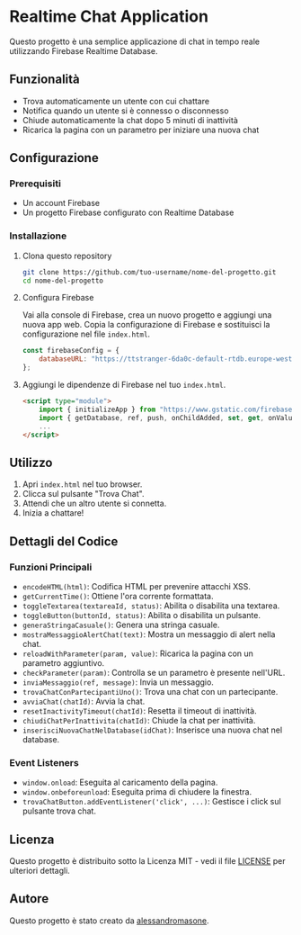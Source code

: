 # Realtime Chat Application

Questo progetto è una semplice applicazione di chat in tempo reale utilizzando Firebase Realtime Database.

## Funzionalità

- Trova automaticamente un utente con cui chattare
- Notifica quando un utente si è connesso o disconnesso
- Chiude automaticamente la chat dopo 5 minuti di inattività
- Ricarica la pagina con un parametro per iniziare una nuova chat

## Configurazione

### Prerequisiti

- Un account Firebase
- Un progetto Firebase configurato con Realtime Database

### Installazione

1. Clona questo repository

    ```bash
    git clone https://github.com/tuo-username/nome-del-progetto.git
    cd nome-del-progetto
    ```

2. Configura Firebase

    Vai alla console di Firebase, crea un nuovo progetto e aggiungi una nuova app web. Copia la configurazione di Firebase e sostituisci la configurazione nel file `index.html`.

    ```javascript
    const firebaseConfig = {
        databaseURL: "https://ttstranger-6da0c-default-rtdb.europe-west1.firebasedatabase.app"
    };
    ```

3. Aggiungi le dipendenze di Firebase nel tuo `index.html`.

    ```html
    <script type="module">
        import { initializeApp } from "https://www.gstatic.com/firebasejs/10.12.2/firebase-app.js";
        import { getDatabase, ref, push, onChildAdded, set, get, onValue } from "https://www.gstatic.com/firebasejs/10.12.2/firebase-database.js";
        ...
    </script>
    ```

## Utilizzo

1. Apri `index.html` nel tuo browser.
2. Clicca sul pulsante "Trova Chat".
3. Attendi che un altro utente si connetta.
4. Inizia a chattare!

## Dettagli del Codice

### Funzioni Principali

- `encodeHTML(html)`: Codifica HTML per prevenire attacchi XSS.
- `getCurrentTime()`: Ottiene l'ora corrente formattata.
- `toggleTextarea(textareaId, status)`: Abilita o disabilita una textarea.
- `toggleButton(buttonId, status)`: Abilita o disabilita un pulsante.
- `generaStringaCasuale()`: Genera una stringa casuale.
- `mostraMessaggioAlertChat(text)`: Mostra un messaggio di alert nella chat.
- `reloadWithParameter(param, value)`: Ricarica la pagina con un parametro aggiuntivo.
- `checkParameter(param)`: Controlla se un parametro è presente nell'URL.
- `inviaMessaggio(ref, message)`: Invia un messaggio.
- `trovaChatConPartecipantiUno()`: Trova una chat con un partecipante.
- `avviaChat(chatId)`: Avvia la chat.
- `resetInactivityTimeout(chatId)`: Resetta il timeout di inattività.
- `chiudiChatPerInattivita(chatId)`: Chiude la chat per inattività.
- `inserisciNuovaChatNelDatabase(idChat)`: Inserisce una nuova chat nel database.

### Event Listeners

- `window.onload`: Eseguita al caricamento della pagina.
- `window.onbeforeunload`: Eseguita prima di chiudere la finestra.
- `trovaChatButton.addEventListener('click', ...)`: Gestisce i click sul pulsante trova chat.

## Licenza

Questo progetto è distribuito sotto la Licenza MIT - vedi il file [LICENSE](LICENSE) per ulteriori dettagli.


## Autore

Questo progetto è stato creato da [alessandromasone](https://github.com/alessandromasone).
